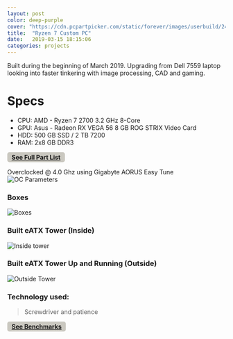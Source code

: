 ```yaml
---
layout: post
color: deep-purple
cover: "https://cdn.pcpartpicker.com/static/forever/images/userbuild/249312.6aa95e1c143ce72b732966484dfdc7b0.1600.jpg"
title:  "Ryzen 7 Custom PC"
date:   2019-03-15 18:15:06
categories: projects
---
```

Built during the beginning of March 2019. Upgrading from Dell 7559 laptop looking into faster tinkering with image processing, CAD and gaming.

# Specs 
* CPU: AMD - Ryzen 7 2700 3.2 GHz 8-Core 
* GPU: Asus - Radeon RX VEGA 56 8 GB ROG STRIX Video Card
* HDD: 500 GB SSD / 2 TB 7200
* RAM: 2x8 GB DDR3

<span style="background-color: #CAC8C0; color: #fff; display: inline-block; padding: 3px 10px; font-weight: bold; border-radius: 5px;"> 
<a href="https://ca.pcpartpicker.com/user/socd06/builds/#view=2PWD4D" target="_blank" class="mui-btn">
<i class="fa fa-shopping-cart"></i> See Full Part List </a> </span>


Overclocked @ 4.0 Ghz using Gigabyte AORUS Easy Tune
![OC Parameters](https://i.imgur.com/mwD0TMG.png) 

### Boxes
![Boxes](https://cdn.pcpartpicker.com/static/forever/images/userbuild/249312.897731f33c473039672e74a49603593e.1600.jpg)

### Built eATX Tower (Inside)
![Inside tower](https://cdn.pcpartpicker.com/static/forever/images/userbuild/249312.48d5b966074be4973191e1e4d245d52d.1600.jpg)

### Built eATX Tower Up and Running (Outside)
![Outside Tower](https://cdn.pcpartpicker.com/static/forever/images/userbuild/249312.a9385bdfc15dbaa4a960a15f57baeaad.1600.jpg)

### Technology used: 
>Screwdriver and patience

<span style="background-color: #CAC8C0; color: #fff; display: inline-block; padding: 3px 10px; 
font-weight: bold; border-radius: 5px;"> 
<a href="https://www.userbenchmark.com/UserRun/15665205" target="_blank" class="mui-btn">
<i class="fa fa-tachometer"></i> See Benchmarks </a> </span>